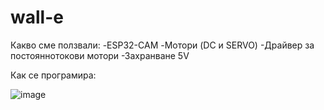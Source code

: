 # wall-e

Какво сме ползвали:
-ESP32-CAM
-Мотори (DC и SERVO)
-Драйвер за постояннотокови мотори
-Захранване 5V



Как се програмира:






![image](https://user-images.githubusercontent.com/80323655/233776831-18c0cd8b-260d-4f21-801d-d9201b0b7d03.png)
